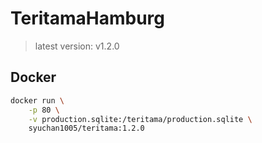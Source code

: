 # TeritamaHamburg
> latest version: v1.2.0

## Docker
```bash
docker run \
    -p 80 \
    -v production.sqlite:/teritama/production.sqlite \
    syuchan1005/teritama:1.2.0
```

